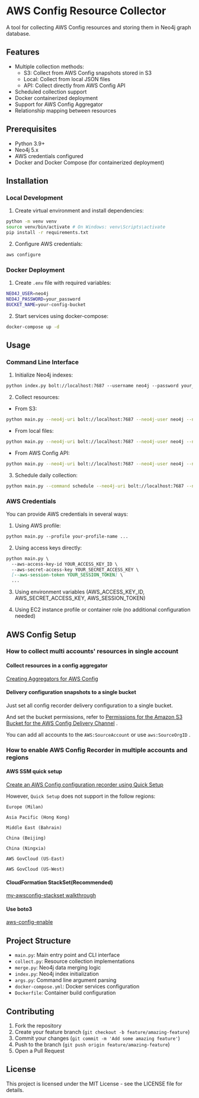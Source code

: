# AWS Config Resource Collector

A tool for collecting AWS Config resources and storing them in Neo4j graph database.

## Features

- Multiple collection methods:
  - S3: Collect from AWS Config snapshots stored in S3
  - Local: Collect from local JSON files
  - API: Collect directly from AWS Config API
- Scheduled collection support
- Docker containerized deployment
- Support for AWS Config Aggregator
- Relationship mapping between resources

## Prerequisites

- Python 3.9+
- Neo4j 5.x
- AWS credentials configured
- Docker and Docker Compose (for containerized deployment)

## Installation

### Local Development

1. Create virtual environment and install dependencies:
```bash
python -m venv venv
source venv/bin/activate # On Windows: venv\Scripts\activate
pip install -r requirements.txt
```
2. Configure AWS credentials:
```bash
aws configure
```

### Docker Deployment

1. Create `.env` file with required variables:
```bash
NEO4J_USER=neo4j
NEO4J_PASSWORD=your_password
BUCKET_NAME=your-config-bucket
```

2. Start services using docker-compose:
```bash
docker-compose up -d
```

## Usage

### Command Line Interface

1. Initialize Neo4j indexes:

```bash:README.md
python index.py bolt://localhost:7687 --username neo4j --password your_password
```

2. Collect resources:

- From S3:

```bash
python main.py --neo4j-uri bolt://localhost:7687 --neo4j-user neo4j --neo4j-password your_password s3 your-bucket --prefix config/
```

- From local files:
```bash
python main.py --neo4j-uri bolt://localhost:7687 --neo4j-user neo4j --neo4j-password your_password local /path/to/config/files
```

- From AWS Config API:
```bash
python main.py --neo4j-uri bolt://localhost:7687 --neo4j-user neo4j --neo4j-password your_password api --aggregator-name your-aggregator
```

3. Schedule daily collection:
```bash
python main.py --command schedule --neo4j-uri bolt://localhost:7687 --neo4j-user neo4j --neo4j-password your_password --schedule-time "02:00" s3 your-bucket
```

### AWS Credentials

You can provide AWS credentials in several ways:

1. Using AWS profile:

```bash:README.md
python main.py --profile your-profile-name ...
```

2. Using access keys directly:

```bash:README.md
python main.py \
  --aws-access-key-id YOUR_ACCESS_KEY_ID \
  --aws-secret-access-key YOUR_SECRET_ACCESS_KEY \
  [--aws-session-token YOUR_SESSION_TOKEN] \
  ...
```

3. Using environment variables (AWS_ACCESS_KEY_ID, AWS_SECRET_ACCESS_KEY, AWS_SESSION_TOKEN)

4. Using EC2 instance profile or container role (no additional configuration needed)

## AWS Config Setup

### How to collect multi accounts' resources in single account
#### Collect resources in a config aggregator
[Creating Aggregators for AWS Config
](https://docs.aws.amazon.com/config/latest/developerguide/aggregated-create.html)

#### Delivery configuration snapshots to a single bucket
Just set all config recorder delivery configuration to a single bucket.

And set the bucket permissions, refer to [Permissions for the Amazon S3 Bucket for the AWS Config Delivery Channel](https://docs.aws.amazon.com/config/latest/developerguide/s3-bucket-policy.html) .

You can add all accounts to the `AWS:SourceAccount` or use `aws:SourceOrgID` .

### How to enable AWS Config Recorder in multiple accounts and regions

#### AWS SSM quick setup
[Create an AWS Config configuration recorder using Quick Setup](https://docs.aws.amazon.com/systems-manager/latest/userguide/quick-setup-config.html)

However, `Quick Setup` does not support in the follow regions:
```
Europe (Milan)

Asia Pacific (Hong Kong)

Middle East (Bahrain)

China (Beijing)

China (Ningxia)

AWS GovCloud (US-East)

AWS GovCloud (US-West)
```

#### CloudFormation StackSet(Recommended)
[my-awsconfig-stackset walkthrough](https://docs.aws.amazon.com/AWSCloudFormation/latest/UserGuide/stacksets-getting-started-create.html)

#### Use boto3
[aws-config-enable](https://github.com/wanmail/aws-config-enable)

## Project Structure

- `main.py`: Main entry point and CLI interface
- `collect.py`: Resource collection implementations
- `merge.py`: Neo4j data merging logic
- `index.py`: Neo4j index initialization
- `args.py`: Command line argument parsing
- `docker-compose.yml`: Docker services configuration
- `Dockerfile`: Container build configuration

## Contributing

1. Fork the repository
2. Create your feature branch (`git checkout -b feature/amazing-feature`)
3. Commit your changes (`git commit -m 'Add some amazing feature'`)
4. Push to the branch (`git push origin feature/amazing-feature`)
5. Open a Pull Request

## License

This project is licensed under the MIT License - see the LICENSE file for details.

